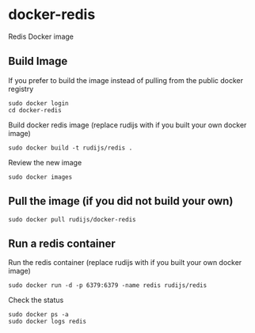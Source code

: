 docker-redis
============

Redis Docker image

## Build Image

If you prefer to build the image instead of pulling from the public docker registry

    sudo docker login
    cd docker-redis

Build docker redis image (replace rudijs with <your-name> if you built your own docker image)

    sudo docker build -t rudijs/redis .

Review the new image

    sudo docker images
    
## Pull the image (if you did not build your own)

    sudo docker pull rudijs/docker-redis
    
## Run a redis container

Run the redis container (replace rudijs with <your-name> if you built your own docker image)

    sudo docker run -d -p 6379:6379 -name redis rudijs/redis

Check the status

    sudo docker ps -a
    sudo docker logs redis
